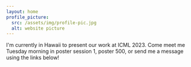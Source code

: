 ```yaml
---
layout: home
profile_picture:
  src: /assets/img/profile-pic.jpg
  alt: website picture
---
```


<p>
  I'm currently in Hawaii to present our work at ICML 2023. Come meet me Tuesday morning in poster session 1, poster 500, or send me a message using the links below!
</p>


